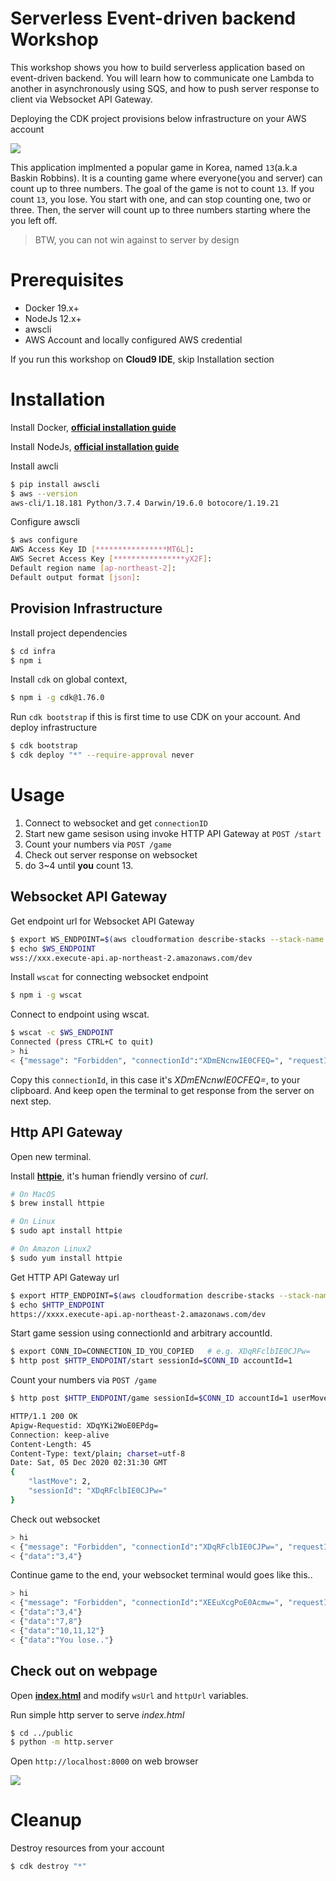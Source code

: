 # Serverless Event-driven backend Workshop

This workshop shows you how to build serverless application based on event-driven backend.
You will learn how to communicate one Lambda to another in asynchronously using SQS,
and how to push server response to client via Websocket API Gateway.

Deploying the CDK project provisions below infrastructure on your AWS account

<img src="img/architecture.png"/>

This application implmented a popular game in Korea, named `13`(a.k.a Baskin Robbins).
It is a counting game where everyone(you and server) can count up to three numbers.
The goal of the game is not to count `13`. If you count `13`, you lose.
You start with one, and can stop counting one, two or three.
Then, the server will count up to three numbers starting where the you left off. 

> BTW, you can not win against to server by design

# Prerequisites

- Docker 19.x+
- NodeJs 12.x+
- awscli
- AWS Account and locally configured AWS credential

If you run this workshop on **Cloud9 IDE**, skip Installation section

# Installation

Install Docker, [**official installation guide**](https://docs.docker.com/engine/install/)

Install NodeJs, [**official installation guide**](https://nodejs.org/ko/download/)

Install awcli

```bash
$ pip install awscli
$ aws --version
aws-cli/1.18.181 Python/3.7.4 Darwin/19.6.0 botocore/1.19.21
```

Configure awscli

```bash
$ aws configure
AWS Access Key ID [****************MT6L]: 
AWS Secret Access Key [****************yX2F]: 
Default region name [ap-northeast-2]: 
Default output format [json]:
```

## Provision Infrastructure

Install project dependencies

```bash
$ cd infra
$ npm i
```

Install `cdk` on global context,

```bash
$ npm i -g cdk@1.76.0
```

Run `cdk bootstrap` if this is first time to use CDK on your account.
And deploy infrastructure

```bash
$ cdk bootstrap
$ cdk deploy "*" --require-approval never
```

# Usage

1. Connect to websocket and get `connectionID`
2. Start new game sesison using invoke HTTP API Gateway at `POST /start`
3. Count your numbers via `POST /game`
4. Check out server response on websocket
5. do 3~4 until **you** count 13.
## Websocket API Gateway

Get endpoint url for Websocket API Gateway

```bash
$ export WS_ENDPOINT=$(aws cloudformation describe-stacks --stack-name ServerlessWorkshopInfraStack --query "Stacks[0].Outputs[?ExportName=='WsApiUrl'].OutputValue" --output text)
$ echo $WS_ENDPOINT
wss://xxx.execute-api.ap-northeast-2.amazonaws.com/dev
```

Install `wscat` for connecting websocket endpoint

```bash
$ npm i -g wscat
```

Connect to endpoint using wscat.

```bash
$ wscat -c $WS_ENDPOINT
Connected (press CTRL+C to quit)
> hi
< {"message": "Forbidden", "connectionId":"XDmENcnwIE0CFEQ=", "requestId":"XDmGEE2RoE0FRdQ="}
```

Copy this `connectionId`, in this case it's *XDmENcnwIE0CFEQ=*, to your clipboard.
And keep open the terminal to get response from the server on next step.

## Http API Gateway

Open new terminal.

Install [**httpie**](https://httpie.io/), it's human friendly versino of *curl*.

```bash
# On MacOS
$ brew install httpie

# On Linux
$ sudo apt install httpie

# On Amazon Linux2
$ sudo yum install httpie
```

Get HTTP API Gateway url

```bash
$ export HTTP_ENDPOINT=$(aws cloudformation describe-stacks --stack-name ServerlessWorkshopInfraStack --query "Stacks[0].Outputs[?ExportName=='HttpApiUrl'].OutputValue" --output text)
$ echo $HTTP_ENDPOINT
https://xxxx.execute-api.ap-northeast-2.amazonaws.com/dev
```

Start game session using connectionId and arbitrary accountId.

```bash
$ export CONN_ID=CONNECTION_ID_YOU_COPIED   # e.g. XDqRFclbIE0CJPw=
$ http post $HTTP_ENDPOINT/start sessionId=$CONN_ID accountId=1
```

Count your numbers via `POST /game`

```bash
$ http post $HTTP_ENDPOINT/game sessionId=$CONN_ID accountId=1 userMove=1,2

HTTP/1.1 200 OK
Apigw-Requestid: XDqYKi2WoE0EPdg=
Connection: keep-alive
Content-Length: 45
Content-Type: text/plain; charset=utf-8
Date: Sat, 05 Dec 2020 02:31:30 GMT
{
    "lastMove": 2,
    "sessionId": "XDqRFclbIE0CJPw="
}
```

Check out websocket

```bash
> hi
< {"message": "Forbidden", "connectionId":"XDqRFclbIE0CJPw=", "requestId":"XDqROEJuoE0FpCQ="}
< {"data":"3,4"}
```

Continue game to the end, your websocket terminal would goes like this..

```bash
> hi
< {"message": "Forbidden", "connectionId":"XEEuXcgPoE0Acmw=", "requestId":"XEFD0E2foE0Fpgg="}
< {"data":"3,4"}
< {"data":"7,8"}
< {"data":"10,11,12"}
< {"data":"You lose.."}
```

## Check out on webpage

Open [**index.html**](public/index.html) and modify `wsUrl` and `httpUrl` variables.

Run simple http server to serve *index.html*

```bash
$ cd ../public
$ python -m http.server
```

Open `http://localhost:8000` on web browser

<img src="img/web.png"/>

# Cleanup

Destroy resources from your account

```bash
$ cdk destroy "*"
```